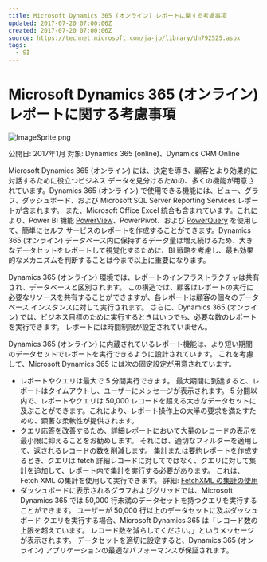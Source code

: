 ```yaml
---
title: Microsoft Dynamics 365 (オンライン) レポートに関する考慮事項
updated: 2017-07-20 07:00:06Z
created: 2017-07-20 07:00:06Z
source: https://technet.microsoft.com/ja-jp/library/dn792525.aspx
tags:
  - SI
---
```


# Microsoft Dynamics 365 (オンライン) レポートに関する考慮事項

![ImageSprite.png](../_resources/ImageSprite.png)

公開日: 2017年1月
対象: Dynamics 365 (online)、Dynamics CRM Online

Microsoft Dynamics 365 (オンライン) には、決定を導き、顧客とより効果的に対話するために役立つビジネス データを見分けるための、多くの機能が用意されています。Dynamics 365 (オンライン) で使用できる機能には、ビュー、グラフ、ダッシュボード、および Microsoft SQL Server Reporting Services レポートが含まれます。 また、Microsoft Office Excel 統合も含まれています。これにより、Power BI 機能 [PowerView](https://www.microsoft.com/powerBI/home/visualize.aspx)、PowerPivot、および [PowerQuery](http://blogs.msdn.com/b/powerbi/archive/2013/12/19/dynamics-crm-online-in-power-query.aspx) を使用して、簡単にセルフ サービスのレポートを作成することができます。Dynamics 365 (オンライン) データベース内に保持するデータ量は増え続けるため、大きなデータセットをレポートして視覚化するために、BI 戦略を考慮し、最も効果的なメカニズムを判断することは今まで以上に重要になります。

Dynamics 365 (オンライン) 環境では、レポートのインフラストラクチャは共有され、データベースと区別されます。 この構造では、顧客はレポートの実行に必要なリソースを共有することができますが、各レポートは顧客の個々のデータベース インスタンスに対して実行されます。 さらに、Dynamics 365 (オンライン) では、ビジネス目標のために実行するときはいつでも、必要な数のレポートを実行できます。 レポートには時間制限が設定されていません。

Dynamics 365 (オンライン) に内蔵されているレポート機能は、より短い期間のデータセットでレポートを実行できるように設計されています。 これを考慮して、Microsoft Dynamics 365 には次の固定設定が用意されています。

- レポートやクエリは最大で 5 分間実行できます。 最大期間に到達すると、レポートはタイムアウトし、ユーザーにメッセージが表示されます。 5 分間以内で、レポートやクエリは 50,000 レコードを超える大きなデータセットに及ぶことができます。これにより、レポート操作上の大半の要求を満たすための、顕著な柔軟性が提供されます。
- クエリ応答を改善するため、詳細レポートにおいて大量のレコードの表示を最小限に抑えることをお勧めします。 それには、適切なフィルターを適用して、返されるレコードの数を削減します。 集計または要約レポートを作成するとき、クエリは fetch 詳細レコードに対してではなく、クエリに対して集計を追加して、レポート内で集計を実行する必要があります。 これは、Fetch XML の集計を使用して実行できます。 詳細: [FetchXML の集計の使用](https://msdn.microsoft.com/library/gg309565.aspx)
- ダッシュボードに表示されるグラフおよびグリッドでは、Microsoft Dynamics 365 では 50,000 行未満のデータセットを持つクエリを実行することができます。 ユーザーが 50,000 行以上のデータセットに及ぶダッシュボード クエリを実行する場合、Microsoft Dynamics 365 は「レコード数の上限を超えています。 レコード数を減らしてください。」というメッセージが表示されます。 データセットを適切に設定すると、Dynamics 365 (オンライン) アプリケーションの最適なパフォーマンスが保証されます。